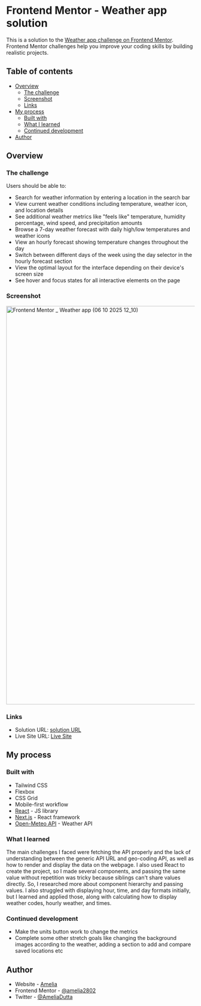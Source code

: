 # Frontend Mentor - Weather app solution

This is a solution to the [Weather app challenge on Frontend Mentor](https://www.frontendmentor.io/challenges/weather-app-K1FhddVm49). Frontend Mentor challenges help you improve your coding skills by building realistic projects. 

## Table of contents

- [Overview](#overview)
  - [The challenge](#the-challenge)
  - [Screenshot](#screenshot)
  - [Links](#links)
- [My process](#my-process)
  - [Built with](#built-with)
  - [What I learned](#what-i-learned)
  - [Continued development](#continued-development)
- [Author](#author)

## Overview

### The challenge

Users should be able to:

- Search for weather information by entering a location in the search bar
- View current weather conditions including temperature, weather icon, and location details
- See additional weather metrics like "feels like" temperature, humidity percentage, wind speed, and precipitation amounts
- Browse a 7-day weather forecast with daily high/low temperatures and weather icons
- View an hourly forecast showing temperature changes throughout the day
- Switch between different days of the week using the day selector in the hourly forecast section
- View the optimal layout for the interface depending on their device's screen size
- See hover and focus states for all interactive elements on the page

### Screenshot
<img width="1521" height="1062" alt="Frontend Mentor _ Weather app (06 10 2025 12_10)" src="https://github.com/user-attachments/assets/acacb5fa-2600-44be-b705-45ebdc132dc0" />




### Links

- Solution URL: [solution URL](https://www.frontendmentor.io/solutions/fm30-hackathon-weather-app-IXg2gMVYLL)
- Live Site URL: [Live Site](https://weather-app-fm30.vercel.app/)

## My process

### Built with

- Tailwind CSS
- Flexbox
- CSS Grid
- Mobile-first workflow
- [React](https://reactjs.org/) - JS library
- [Next.js](https://nextjs.org/) - React framework
- [Open-Meteo API](https://open-meteo.com/) - Weather API

### What I learned

The main challenges I faced were fetching the API properly and the lack of understanding between the generic API URL and geo-coding API, as well as how to render and display the data on the webpage. I also used React to create the project, so I made several components, and passing the same value without repetition was tricky because siblings can't share values directly. So, I researched more about component hierarchy and passing values. I also struggled with displaying hour, time, and day formats initially, but I learned and applied those, along with calculating how to display weather codes, hourly weather, and times.

### Continued development
- Make the units button work to change the metrics
- Complete some other stretch goals like changing the background images according to the weather, adding a section to add and compare saved locations etc

## Author

- Website - [Amelia](https://ameliadutta.netlify.app/)
- Frontend Mentor - [@amelia2802](https://www.frontendmentor.io/profile/amelia2802)
- Twitter - [@AmeliaDutta](https://x.com/AmeliaDutta)
